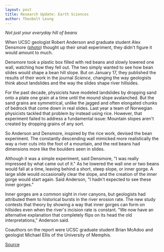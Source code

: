 ```yaml
---
layout: post
title: Research Update: Earth Sciences
author: Theobolt Leung
---
```


_Not just your everyday hill of beans_

When UCSC geologist Robert Anderson and graduate student Alex Densmore  ([photo][1]) thought up their small experiment, they didn't figure it would amount to much.

Densmore took a plastic box filled with red beans and slowly lowered one wall, watching how they fell out. The two simply wanted to see how bean slides would shape a bean hill slope. But on January 17, they published the results of their work in the journal _Science_, changing the way geologists think about landslides and the way the slides shape river hillsides.

For the past decade, physicists have modeled landslides by dropping sand onto a plate one grain at a time until the mound slope avalanched. But the sand grains are symmetrical, unlike the jagged and often elongated chunks of bedrock that come down in real slides. Last year a team of Norwegian physicists tackled that problem by instead using rice. However, that experiment failed to address a fundamental issue: Mountain slopes aren't created by dropping grains of any sort.

So Anderson and Densmore, inspired by the rice work, devised the bean experiment. The constantly descending wall mimicked more realistically the way a river cuts into the foot of a mountain, and the red beans had dimensions more like the boulders seen in slides.

Although it was a simple experiment, said Densmore, "I was really impressed by what came out of it." As he lowered the wall one or two beans would fall at a time, leaving behind a short, steep slope, or inner gorge. A large slide would occasionally clear the slope, and the creation of the inner gorge would start again. Said Anderson, "I hadn't expected to see these inner gorges."

Inner gorges are a common sight in river canyons, but geologists had attributed them to historical bursts in the river erosion rate. The new study contests that theory by showing a way that inner gorges can form on hillsides even when the river's incision rate is constant. "We now have an alternative explanation that completely flips on its head the old interpretations," Anderson said.

Coauthors on the report were UCSC graduate student Brian McAdoo and geologist Michael Ellis of the University of Memphis.

[1]: http://www1.ucsc.edu/oncampus/art/alex_densmore.gif

[Source](http://www1.ucsc.edu/oncampus/currents/97-03-17/research.htm "Permalink to Research Update: Earth Sciences:03-17-97")
